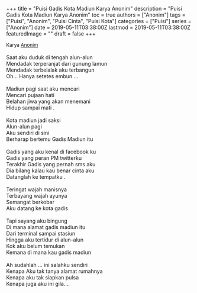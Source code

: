 +++
title = "Puisi Gadis Kota Madiun Karya Anonim"
description = "Puisi Gadis Kota Madiun Karya Anonim"
toc = true
authors = ["Anonim"]
tags = ["Puisi", "Anonim", "Puisi Cinta", "Puisi Kota"]
categories = ["Puisi"]
series = ["Anonim"]
date = 2019-05-11T03:38:00Z
lastmod = 2019-05-11T03:38:00Z
featuredImage = ""
draft = false
+++

<div style="text-align: justify;">
<div style="font-size: small;">Karya <a href="/authors/anonim/" target="_blank">Anonim</a></div><br />
Saat aku duduk di tengah alun-alun<br />Mendadak terperanjat dari gunung lamun<br />Mendadak terbelalak aku terbangun<br />Oh... Hanya setetes embun ...<br /><br />Madiun pagi saat aku mencari<br />Mencari pujaan hati<br />Belahan jiwa yang akan menemani<br />Hidup sampai mati .<br /><br />Kota madiun jadi saksi<br />Alun-alun pagi<br />Aku sendiri di sini<br />Berharap bertemu Gadis Madiun itu<br /><br />Gadis yang aku kenal di facebook ku<br />Gadis yang peran PM twitterku<br />Terakhir Gadis yang pernah sms aku<br />Dia bilang kalau kau benar cinta aku<br />Datanglah ke tempatku .<br /><br />Teringat wajah manisnya<br />Terbayang wajah ayunya<br />Semangat berkobar<br />Aku datang ke kota gadis<br /><br />Tapi sayang aku bingung<br />Di mana alamat gadis madiun itu<br />Dari terminal sampai stasiun<br />Hingga aku tertidur di alun-alun<br />Kok aku belum temukan<br />Kemana di mana kau gadis madiun<br /><br />Ah sudahlah ... ini salahku sendiri<br />Kenapa Aku tak tanya alamat rumahnya<br />Kenapa aku tak siapkan pulsa<br />Kenapa juga aku ini gila....</div>
